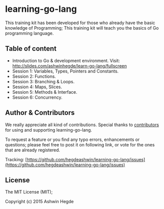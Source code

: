 # learning-go-lang

This training kit has been developed for those who already have the basic knowledge of Programming; This training kit will teach you the basics of Go programming language.

## Table of content

* Introduction to Go & development environment. Visit: http://slides.com/ashwinhegde/learn-go-lang/fullscreen
* Session 1: Variables, Types, Pointers and Constants.
* Session 2: Functions.
* Session 3: Branching & Loops.
* Session 4: Maps, Slices.
* Session 5: Methods & Interface.
* Session 6: Concurrency.

## Author & Contributors

We really appreciate all kind of contributions. Special thanks to <a href="//github.com/hegdeashwin/learning-go-lang/graphs/contributors" target="_blank">contributors</a> for using and supporting learning-go-lang.

To request a feature or you find any typo errors, enhancements or questions; please feel free to post it on following link, or vote for the ones that are already registered.

Tracking: [https://github.com/hegdeashwin/learning-go-lang/issues](https://github.com/hegdeashwin/learning-go-lang/issues)

## License

The MIT License (MIT); 

Copyright (c) 2015 Ashwin Hegde
